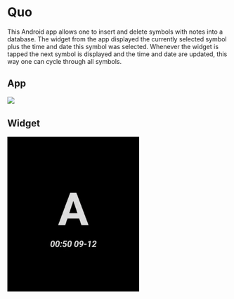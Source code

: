 # Quo
This Android app allows one to insert and delete symbols with notes into a database. The widget from the app displayed the currently selected symbol plus the time and date this symbol was selected. Whenever the widget is tapped the next symbol is displayed and the time and date are updated, this way one can cycle through all symbols.

## App
<img src="misc/showcase-app.gif" width="300">

## Widget
<img src="misc/showcase-widget.gif" width="300">
